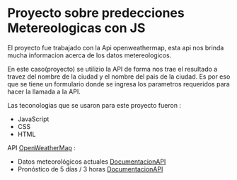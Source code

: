 # Proyecto sobre predecciones Metereologicas con JS

El proyecto fue trabajado con la Api openweathermap, esta api nos brinda mucha informacion acerca de los datos metereologicos. 

En este caso(proyecto) se utilizio la API de forma nos trae el resultado a travez del nombre de la ciudad y el nombre del pais de la ciudad. Es por eso que se tiene un formulario donde se ingresa los parametros requeridos para hacer la llamada a la API.

Las teconologias que se usaron para este proyecto fueron :
- JavaScript
- CSS
- HTML

API [OpenWeatherMap](https://openweathermap.org/) :
- Datos meteorológicos actuales [DocumentacionAPI](https://openweathermap.org/current)
- Pronóstico de 5 días / 3 horas [DocumentacionAPI](https://openweathermap.org/forecast5)


